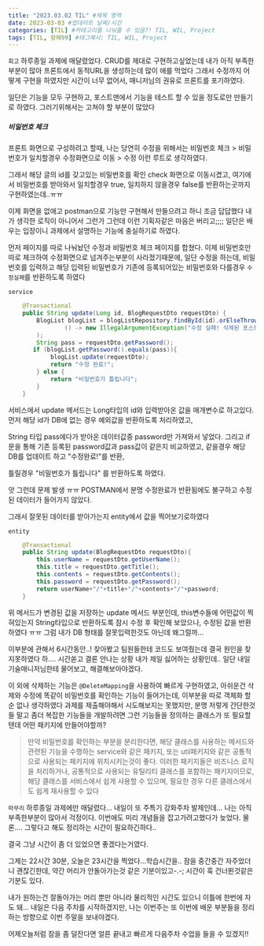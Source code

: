 ```yaml
---
title: "2023.03.02 TIL" #제목 영역
date: 2023-03-03 #업데이트 날짜/시간
categories: [TIL] #카테고리를 나눠줄 수 있음?! TIL, WIL, Project
tags: [TIL, 항해99] #태그예시: TIL, WIL, Project
---
```


`회고`
하루종일 과제에 매달렸었다.
CRUD를 제대로 구현하고싶었는데 내가 아직 부족한부분이 많아 프론트에서 동적URL을 생성하는데 많이 애를 먹었다
그래서 수정까지 어떻게 구현을 하였지만 시간이 너무 없어서,
매니저님의 권유로 프론트를 포기하였다.

일단은 기능을 모두 구현하고, 포스트맨에서 기능을 테스트 할 수 있을 정도로만 만들기로 하였다.
그러기위해서는 고쳐야 할 부분이 많았다

<h5><strong>비밀번호 체크</strong></h5>
프론트 화면으로 구성하려고 할때, 
나는 당연히 수정을 위해서는 비밀번호 체크 > 비밀번호가 일치할경우 수정화면으로 이동 > 수정
이런 루트로 생각하였다.

그래서 해당 글의 id를 갖고있는 비밀번호를 확인 check 화면으로 이동시켰고,
여기에서 비밀번호를 받아와서 일치할경우 true, 일치하지 않을경우 false를 반환하는곳까지 구현하였는데..ㅠㅠ

이제 화면을 없애고 postman으로 기능만 구현해서 만들으려고 하니 조금 답답했다 내가 생각한 로직이 아니어서 그런가
그런데 이런 기획자같은 마음은 버리고;;;; 일단은 배우는 입장이니 과제에서 설명하는 기능에 충실하기로 하였다.

먼저 페이지를 따로 나눠놨던 수정과 비밀번호 체크 페이지를 합쳤다.
이제 비밀번호만 따로 체크하여 수정화면으로 넘겨주는부분이 사라졌기때문에,
일단 수정을 하는데, 비밀번호를 입력하고 해당 입력된 비밀번호가 기존에 등록되어있는 비밀번호와 다를경우 `수정실패`를 반환하도록 하였다

`service`

```java
    @Transactional
    public String update(Long id, BlogRequestDto requestDto) {
        BlogList blogList = blogListRepository.findById(id).orElseThrow(
                () -> new IllegalArgumentException("수정 실패! 삭제된 포스트입니다")
        );
        String pass = requestDto.getPassword();
       if (blogList.getPassword().equals(pass)){
            blogList.update(requestDto);
            return "수정 완료!";
        } else {
            return "비밀번호가 틀립니다";
        }
    }
```

서비스에서 update 메서드는 Long타입의 id와 입력받아온 값을 매개변수로 하고있다.
먼저 해당 id가 DB에 없는 경우 예외값을 반환하도록 처리하였고,

String 타입 pass에다가 받아온 데이터값중 password만 가져와서 넣었다.
그리고 if문을 통해 기존 등록된 password값과 pass값이 같은지 비교하였고,
같을경우 해당 DB를 업데이트 하고 "수정완료!"를 반환,

틀릴경우 "비밀번호가 틀립니다" 를 반환하도록 하였다.

앗 그런데 문제 발생 ㅠㅠ POSTMAN에서 분명 수정완료가 반환됨에도 불구하고 수정된 데이터가 들어가지 않았다.

그래서 잘못된 데이터를 받아가는지 entity에서 값을 찍어보기로하였다

`entity`

```java
    @Transactional
    public String update(BlogRequestDto requestDto){
        this.userName = requestDto.getUserName();
        this.title = requestDto.getTitle();
        this.contents = requestDto.getContents();
        this.password = requestDto.getPassword();
        return userName+"/"+title+"/"+contents+"/"+password;
    }
```

위 메서드가 변경된 값을 저장하는 update 메서드 부분인데, this변수들에 어떤값이 찍혀있는지 String타입으로 반환하도록 잠시 수정 후
확인해 보았으나, 수정된 값을 반환하였다 ㅠㅠ 그럼 내가 DB 형태를 잘못입력한것도 아닌데 왜그럴까...

이부분에 관해서 6시간동안..! 찾아봤고 팀원들한테 코드도 보여줬는데 결국 원인을 찾지못하였다
하.... 시간쏟고 결론 안나는 상황 내가 제일 싫어하는 상황인데..
일단 내일 기술매니저님한테 물어보고, 해결해보아야겠다.

이 외에 삭제하는 기능은 `@DeleteMapping`을 사용하여 빠르게 구현하였고,
아쉬운건 삭제와 수정에 똑같이 비밀번호를 확인하는 기능이 들어가는데, 이부분을 따로 객체화 할 순 없나 생각하였다
과제를 제출해야해서 시도해보지는 못했지만,
분명 저렇게 간단한것들 말고 좀더 복잡한 기능들을 개발하려면 그런 기능들을 정의하는 클래스가 또 필요할텐데
어떤 패키지에 만들어야할까?

> 만약 비밀번호를 확인하는 부분을 분리한다면,
> 해당 클래스를 사용하는 메서드와 관련된 기능을 수행하는 service와 같은 패키지,
> 또는 util패키지와 같은 공통적으로 사용되는 패키지에 위치시키는것이 좋다.
> 이러한 패키지들은 비즈니스 로직을 처리하거나, 공통적으로 사용되는 유틸리티 클래스를 포함하는 패키지이므로,
> 해당 클래스를 서비스에서 쉽게 사용할 수 있으며, 필요한 경우 다른 클래스에서도 쉽게 재사용할 수 있다

`마무리`
하루종일 과제에만 매달렸다... 내일이 또 주특기 강화주차 발제인데...
나는 아직 부족한부분이 많아서 걱정이다.
이번에도 미리 개념들을 잡고가려고했다가 늦었다.
물론.... 그렇다고 해도 정리하는 시간이 필요하긴하다..

결국 그냥 시간이 좀 더 있었으면 좋겠다는거였다.

그제는 22시간 30분, 오늘은 23시간을 찍었다...학습시간을..
잠을 중간중간 자주었더니 괜찮긴한데, 약간 머리가 안돌아가는것 같은 기분이있고-.-;
시간이 훅 건너뛴것같은 기분도 있다.

내가 원하는건 잘돌아가는 머리 뿐만 아니라 물리적인 시간도 있으니 이틀에 한번에 자도 돼...
내일은 다음 주차를 시작하겠지만, 나는 이번주는 또 이번에 배운 부분들을 정리하는 방향으로 이번 주말을 보내야겠다.

어제오늘처럼 잠을 좀 덜잔다면 얼른 끝내고 빠르게 다음주차 수업을 들을 수 있겠지!!
